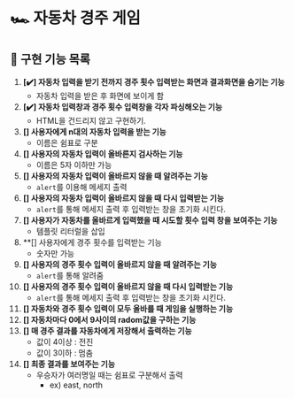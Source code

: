 # 🏎️ 자동차 경주 게임

## 📝 구현 기능 목록
1. **[✔️] 자동차 입력을 받기 전까지 경주 횟수 입력받는 화면과 결과화면을 숨기는 기능**
   - 자동차 입력을 받은 후 화면에 보이게 함
1. **[✔️] 자동차 입력창과 경주 횟수 입력창을 각자 파싱해오는 기능**
   - HTML을 건드리지 않고 구현하기.
1. **[] 사용자에게 n대의 자동차 입력을 받는 기능**
   - 이름은 쉼표로 구분
1. **[] 사용자의 자동차 입력이 올바른지 검사하는 기능**
   - 이름은 5자 이하만 가능
1. **[] 사용자의 자동차 입력이 올바르지 않을 때 알려주는 기능**
   - ```alert```를 이용해 메세지 출력
1. **[] 사용자의 자동차 입력이 올바르지 않을 때 다시 입력받는 기능**
   - ```alert```를 통해 메세지 출력 후 입력받는 창을 초기화 시킨다.
1. **[] 사용자가 자동차를 올바르게 입력했을 때 시도할 횟수 입력 창을 보여주는 기능**
   - 템플릿 리터럴을 삽입
1. **[] 사용자에게 경주 횟수를 입력받는 기능
   - 숫자만 가능
1. **[] 사용자의 경주 횟수 입력이 올바르지 않을 때 알려주는 기능**
   - ```alert```를 통해 알려줌
1. **[] 사용자의 경주 횟수 입력이 올바르지 않을 때 다시 입력받는 기능**
   - ```alert```를 통해 메세지 출력 후 입력받는 창을 초기화 시킨다.
1. **[] 자동차와 경주 횟수 입력이 모두 올바를 때 게임을 실행하는 기능**
1. **[] 자동차마다 0에서 9사이의 radom값을 구하는 기능**
1. **[] 매 경주 결과를 자동차에게 저장해서 출력하는 기능**
    - 값이 4이상 : 전진
    - 값이 3이하 : 멈춤
1. **[] 최종 결과를 보여주는 기능**
    - 우승자가 여러명일 때는 쉼표로 구분해서 출력 
      - ex) east, north
